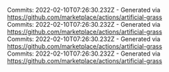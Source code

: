 Commits: 2022-02-10T07:26:30.232Z - Generated via https://github.com/marketplace/actions/artificial-grass
<br>
Commits: 2022-02-10T07:26:30.232Z - Generated via https://github.com/marketplace/actions/artificial-grass
<br>
Commits: 2022-02-10T07:26:30.232Z - Generated via https://github.com/marketplace/actions/artificial-grass
<br>
Commits: 2022-02-10T07:26:30.232Z - Generated via https://github.com/marketplace/actions/artificial-grass
<br>
